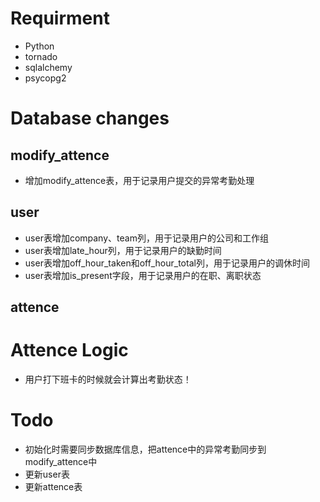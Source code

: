 # Requirment
* Python
* tornado
* sqlalchemy
* psycopg2

# Database changes

## modify_attence
* 增加modify_attence表，用于记录用户提交的异常考勤处理

## user
* user表增加company、team列，用于记录用户的公司和工作组
* user表增加late_hour列，用于记录用户的缺勤时间
* user表增加off_hour_taken和off_hour_total列，用于记录用户的调休时间
* user表增加is_present字段，用于记录用户的在职、离职状态

## attence

# Attence Logic
* 用户打下班卡的时候就会计算出考勤状态！

# Todo
* 初始化时需要同步数据库信息，把attence中的异常考勤同步到modify_attence中
* 更新user表
* 更新attence表